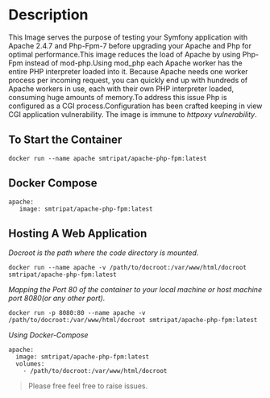 Description
==================
This Image serves the purpose of testing your Symfony application with Apache 2.4.7 and Php-Fpm-7 before upgrading your Apache and Php for optimal performance.This image reduces the load of Apache by using Php-Fpm instead of mod-php.Using mod_php each Apache worker has the entire PHP interpreter loaded into it. Because Apache needs one worker process per incoming request, you can quickly end up with hundreds of Apache workers in use, each with their own PHP interpreter loaded, consuming huge amounts of memory.To address this issue Php is configured as a CGI process.Configuration has been crafted  keeping in view CGI application vulnerability. The image is immune to *httpoxy vulnerability*.

To Start the Container
-------------------------------
```docker run --name apache smtripat/apache-php-fpm:latest```



Docker Compose
------------------------
```
apache: 
   image: smtripat/apache-php-fpm:latest
```
Hosting A Web Application
------------------------------------
*Docroot is the path where the code directory is mounted.*
```
docker run --name apache -v /path/to/docroot:/var/www/html/docroot smtripat/apache-php-fpm:latest
```
*Mapping the Port 80 of the container to your local machine or host machine port 8080(or any other port).*
```
docker run -p 8080:80 --name apache -v /path/to/docroot:/var/www/html/docroot smtripat/apache-php-fpm:latest
```
*Using Docker-Compose*
```
apache:
  image: smtripat/apache-php-fpm:latest
  volumes:
    - /path/to/docroot:/var/www/html/docroot
```

> Please free feel free to raise issues.










